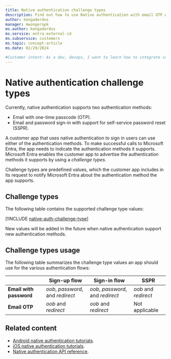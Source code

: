 ```yaml
---
title: Native authentication challenge types
description: Find out how to use Native authentication with email OTP API reference for Microsoft Entra ID for customers. 
author: kengaderdus
manager: mwongerapk
ms.author: kengaderdus
ms.service: entra-external-id 
ms.subservice: customers
ms.topic: concept-article
ms.date: 02/29/2024

#Customer intent: As a dev, devops, I want to learn how to integrate customer apps with Native authentication's email OTP API that in Microsoft Entra ID for customers supports.
---
```


# Native authentication challenge types

Currently, native authentication supports two authentication methods:

- Email with one-time passcode (OTP).
- Email and password sign-in with support for self-service password reset (SSPR).

A customer app that uses native authentication to sign in users can use either of the authentication methods. To make successful calls to Microsoft Entra, the app needs to indicate the authentication methods it supports. Microsoft Entra enables the customer app to advertise the authentication methods it supports by using a *challenge types*. 

Challenge types are predefined values, which the customer app includes in its request to notify Microsoft Entra about the authentication method the app supports.

## Challenge types

The following table contains the supported challenge type values:

[!INCLUDE [native-auth-challenge-type](../../identity-platform/includes/native-auth-api/native-auth-challenge-type.md)]

New values will be added in the future when native authentication support new authentication methods.

## Challenge types usage

The following table summarizes the challenge type values an app should use for the various authentication flows:

|   | Sign-up flow | Sign-in flow | SSPR |
| ---- | --- |  --- | --- | 
| **Email with password** | *oob*, *password*, and *redirect*  | *oob*, *password*, and *redirect*  | *oob* and *redirect* |
| **Email OTP** | *oob* and *redirect* | *oob* and *redirect*  | Not applicable |

## Related content 

- [Android native authentication tutorials](how-to-run-native-authentication-sample-android-app.md).
- [iOS native authentication tutorials](how-to-run-native-authentication-sample-ios-app.md).
- [Native authentication API reference](../../identity-platform/reference-native-authentication-overview.md).